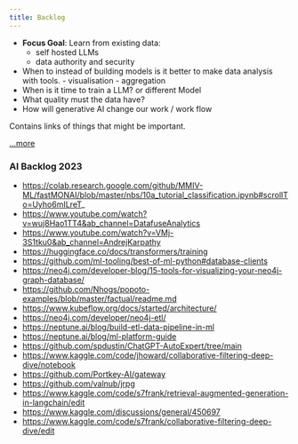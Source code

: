 ```yaml
---
title: Backlog
---
```




- **Focus Goal**: Learn from existing data:
    - self hosted LLMs
    - data authority and security
- When to instead of building models is it better to make data analysis with tools.
      - visualisation
      - aggregation
- When is it time to train a LLM? or different Model
- What quality must the data have?
- How will generative AI change our work / work flow


Contains links of things that might be important.


[...more](./Links.md)

### AI Backlog 2023
- https://colab.research.google.com/github/MMIV-ML/fastMONAI/blob/master/nbs/10a_tutorial_classification.ipynb#scrollTo=Uyho6mILreT_
- https://www.youtube.com/watch?v=wuj8Hao1TT4&ab_channel=DatafuseAnalytics
- https://www.youtube.com/watch?v=VMj-3S1tku0&ab_channel=AndrejKarpathy
- https://huggingface.co/docs/transformers/training
- https://github.com/ml-tooling/best-of-ml-python#database-clients
- https://neo4j.com/developer-blog/15-tools-for-visualizing-your-neo4j-graph-database/
- https://github.com/Nhogs/popoto-examples/blob/master/factual/readme.md
- https://www.kubeflow.org/docs/started/architecture/
- https://neo4j.com/developer/neo4j-etl/
- https://neptune.ai/blog/build-etl-data-pipeline-in-ml
- https://neptune.ai/blog/ml-platform-guide
- https://github.com/spdustin/ChatGPT-AutoExpert/tree/main
- https://www.kaggle.com/code/jhoward/collaborative-filtering-deep-dive/notebook
- https://github.com/Portkey-AI/gateway
- https://github.com/valnub/jrpg
- https://www.kaggle.com/code/s7frank/retrieval-augmented-generation-in-langchain/edit
- https://www.kaggle.com/discussions/general/450697
- https://www.kaggle.com/code/s7frank/collaborative-filtering-deep-dive/edit